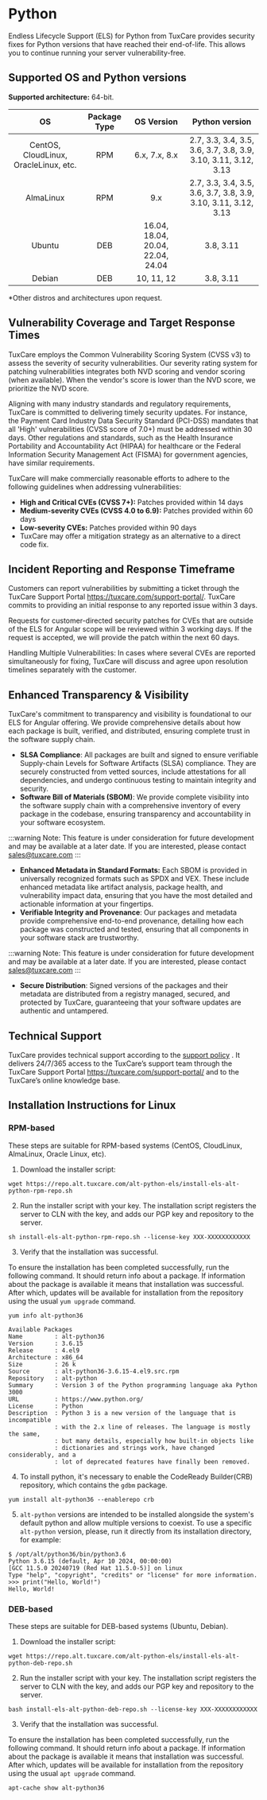 # Python

Endless Lifecycle Support (ELS) for Python from TuxCare provides security fixes for Python versions that have reached their end-of-life. This allows you to continue running your server vulnerability-free.

## Supported OS and Python versions

**Supported architecture:** 64-bit.

| OS                                    | Package Type | OS Version                        | Python version |
| :-----------------------------------: | :----------: | :-------------------------------: | :------------: |
| CentOS, CloudLinux, OracleLinux, etc. | RPM          | 6.x, 7.x, 8.x                     | 2.7, 3.3, 3.4, 3.5, 3.6, 3.7, 3.8, 3.9, 3.10, 3.11, 3.12, 3.13 |
| AlmaLinux                             | RPM          | 9.x                               | 2.7, 3.3, 3.4, 3.5, 3.6, 3.7, 3.8, 3.9, 3.10, 3.11, 3.12, 3.13 |
| Ubuntu                                | DEB          | 16.04, 18.04, 20.04, 22.04, 24.04 | 3.8, 3.11      |
| Debian                                | DEB          | 10, 11, 12                        | 3.8, 3.11      |

*Other distros and architectures upon request.

## Vulnerability Coverage and Target Response Times

TuxCare employs the Common Vulnerability Scoring System (CVSS v3) to assess the severity of security vulnerabilities. Our severity rating system for patching vulnerabilities integrates both NVD scoring and vendor scoring (when available). When the vendor's score is lower than the NVD score, we prioritize the NVD score.

Aligning with many industry standards and regulatory requirements, TuxCare is committed to delivering timely security updates. For instance, the Payment Card Industry Data Security Standard (PCI-DSS) mandates that all 'High' vulnerabilities (CVSS score of 7.0+) must be addressed within 30 days. Other regulations and standards, such as the Health Insurance Portability and Accountability Act (HIPAA) for healthcare or the Federal Information Security Management Act (FISMA) for government agencies, have similar requirements.

TuxCare will make commercially reasonable efforts to adhere to the following guidelines when addressing vulnerabilities:

* **High and Critical CVEs (CVSS 7+):** Patches provided within 14 days
* **Medium-severity CVEs (CVSS 4.0 to 6.9):** Patches provided within 60 days
* **Low-severity CVEs:** Patches provided within 90 days
* TuxCare may offer a mitigation strategy as an alternative to a direct code fix.

## Incident Reporting and Response Timeframe

Customers can report vulnerabilities by submitting a ticket through the TuxCare Support Portal <https://tuxcare.com/support-portal/>. TuxCare commits to providing an initial response to any reported issue within 3 days.

Requests for customer-directed security patches for CVEs that are outside of the ELS for Angular scope will be reviewed within 3 working days. If the request is accepted, we will provide the patch within the next 60 days.

Handling Multiple Vulnerabilities: In cases where several CVEs are reported simultaneously for fixing, TuxCare will discuss and agree upon resolution timelines separately with the customer.

## Enhanced Transparency & Visibility

TuxCare's commitment to transparency and visibility is foundational to our ELS for Angular offering. We provide comprehensive details about how each package is built, verified, and distributed, ensuring complete trust in the software supply chain.

* **SLSA Compliance**: All packages are built and signed to ensure verifiable Supply-chain Levels for Software Artifacts (SLSA) compliance. They are securely constructed from vetted sources, include attestations for all dependencies, and undergo continuous testing to maintain integrity and security.
* **Software Bill of Materials (SBOM)**: We provide complete visibility into the software supply chain with a comprehensive inventory of every package in the codebase, ensuring transparency and accountability in your software ecosystem.

:::warning
Note: This feature is under consideration for future development and may be available at a later date. If you are interested, please contact [sales@tuxcare.com](mailto:sales@tuxcare.com)
:::

* **Enhanced Metadata in Standard Formats:** Each SBOM is provided in universally recognized formats such as SPDX and VEX. These include enhanced metadata like artifact analysis, package health, and vulnerability impact data, ensuring that you have the most detailed and actionable information at your fingertips.
* **Verifiable Integrity and Provenance**: Our packages and metadata provide comprehensive end-to-end provenance, detailing how each package was constructed and tested, ensuring that all components in your software stack are trustworthy.

:::warning
Note: This feature is under consideration for future development and may be available at a later date. If you are interested, please contact [sales@tuxcare.com](mailto:sales@tuxcare.com)
:::

* **Secure Distribution**: Signed versions of the packages and their metadata are distributed from a registry managed, secured, and protected by TuxCare, guaranteeing that your software updates are authentic and untampered.

## Technical Support

TuxCare provides technical support according to the [support policy](https://tuxcare.com/TuxCare-support-policy.pdf?_gl=1*9hjdum*_up*MQ..*_ga*MTQ0MTM0NTI4OC4xNjk5Mzk2ODYy*_ga_Z539WTSZ80*MTY5OTM5Njg2MC4xLjAuMTY5OTM5Njg2MC4wLjAuMA..*_ga_1790YFKF4F*MTY5OTM5Njg2MC4xLjAuMTY5OTM5Njg2MC4wLjAuMA..*_ga_64QBSWJJGS*MTY5OTM5Njg2MC4xLjAuMTY5OTM5Njg2MC4wLjAuMA..) . It delivers 24/7/365 access to the TuxCare’s support team through the TuxCare Support Portal <https://tuxcare.com/support-portal/> and to the TuxCare’s online knowledge base.

## Installation Instructions for Linux

### RPM-based

These steps are suitable for RPM-based systems (CentOS, CloudLinux, AlmaLinux, Oracle Linux, etc).

1. Download the installer script:

```text
wget https://repo.alt.tuxcare.com/alt-python-els/install-els-alt-python-rpm-repo.sh
```

2. Run the installer script with your key. The installation script registers the server to CLN with the key, and adds our PGP key and repository to the server.

```text
sh install-els-alt-python-rpm-repo.sh --license-key XXX-XXXXXXXXXXXX
```

3. Verify that the installation was successful.

To ensure the installation has been completed successfully, run the following command. It should return info about a package. If information about the package is available it means that installation was successful. After which, updates will be available for installation from the repository using the usual `yum upgrade` command.

```text
yum info alt-python36

Available Packages
Name         : alt-python36
Version      : 3.6.15
Release      : 4.el9
Architecture : x86_64
Size         : 26 k
Source       : alt-python36-3.6.15-4.el9.src.rpm
Repository   : alt-python
Summary      : Version 3 of the Python programming language aka Python 3000
URL          : https://www.python.org/
License      : Python
Description  : Python 3 is a new version of the language that is incompatible
             : with the 2.x line of releases. The language is mostly the same,
             : but many details, especially how built-in objects like
             : dictionaries and strings work, have changed considerably, and a
             : lot of deprecated features have finally been removed.
```

4. To install python, it's necessary to enable the CodeReady Builder(CRB) repository, which contains the `gdbm` package.

```text
yum install alt-python36 --enablerepo crb
```

5. `alt-python` versions are intended to be installed alongside the system's default python and allow multiple versions to coexist. To use a specific `alt-python` version, please, run it directly from its installation directory, for example:

```text
$ /opt/alt/python36/bin/python3.6
Python 3.6.15 (default, Apr 10 2024, 00:00:00) 
[GCC 11.5.0 20240719 (Red Hat 11.5.0-5)] on linux
Type "help", "copyright", "credits" or "license" for more information.
>>> print("Hello, World!")
Hello, World!
```

### DEB-based

These steps are suitable for DEB-based systems (Ubuntu, Debian).

1. Download the installer script:

```text
wget https://repo.alt.tuxcare.com/alt-python-els/install-els-alt-python-deb-repo.sh
```

2. Run the installer script with your key. The installation script registers the server to CLN with the key, and adds our PGP key and repository to the server.

```text
bash install-els-alt-python-deb-repo.sh --license-key XXX-XXXXXXXXXXXX
```

3. Verify that the installation was successful.

To ensure the installation has been completed successfully, run the following command. It should return info about a package. If information about the package is available it means that installation was successful. After which, updates will be available for installation from the repository using the usual `apt upgrade` command.

```text
apt-cache show alt-python36
```

<!--
## Installation instructions of a local mirror

We provide the ability to create local mirrors of Python for ELS updates.

* To obtain access to the local mirroring facility, provide your IP address to your Account Manager or send it to [sales@tuxcare.com](mailto:sales@tuxcare.com)

* To create a local mirror of the repository with security updates via `rsync`, use the following:

```text
rsync://repo.cloudlinux.com/PYTHON_ELS/
```

* Example of creating a local mirror for all supported OS versions:

```text
rsync -avSHP --delete rsync://repo.cloudlinux.com/PYTHON_ELS/ .
```

## OVAL data

### Introduction

This section contains information about available ELS for Python OVAL streams that can be used for partner application integration. Currently, we provide OVAL data for AlmaLinux 9.

### TuxCare Python ELS OVAL Stream

AlmaLinux 9: [https://repo.cloudlinux.com/python-els/almalinux9-els-python-oval.xml](https://repo.cloudlinux.com/python-els/almalinux9-els-python-oval.xml).

### How to use OVAL

1. Install OpenSCAP:

```text
yum install openscap openscap-utils scap-security-guide -y
```

2. Download an OVAL stream:

```text
wget https://repo.cloudlinux.com/python-els/almalinux9-els-python-oval.xml
```

3. Run a scan:

```text
oscap oval eval --results result.xml --report report.xml almalinux9-els-python-oval.xml
```
-->